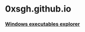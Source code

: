 # 0xsgh.github.io

### [Windows executables explorer](https://github.com/0xsgh/windows-executables-explorer)
